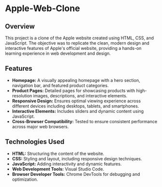 # Apple-Web-Clone

## Overview

This project is a clone of the Apple website created using HTML, CSS, and JavaScript. The objective was to replicate the clean, modern design and interactive features of Apple's official website, providing a hands-on learning experience in web development and design.

## Features

- **Homepage:** A visually appealing homepage with a hero section, navigation bar, and featured product categories.
- **Product Pages:** Detailed pages for showcasing products with high-resolution images, descriptions, and interactive elements.
- **Responsive Design:** Ensures optimal viewing experience across different devices including desktops, tablets, and smartphones.
- **Interactive Elements:** Includes sliders and dynamic content using JavaScript.
- **Cross-Browser Compatibility:** Tested to ensure consistent performance across major web browsers.

## Technologies Used

- **HTML:** Structuring the content of the website.
- **CSS:** Styling and layout, including responsive design techniques.
- **JavaScript:** Adding interactivity and dynamic features.
- **Web Development Tools:** Visual Studio Code.
- **Browser Developer Tools:** Chrome DevTools for debugging and optimization.
